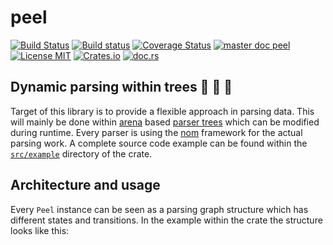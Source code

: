 # peel
[![Build Status](https://travis-ci.org/saschagrunert/peel.svg)](https://travis-ci.org/saschagrunert/peel) [![Build status](https://ci.appveyor.com/api/projects/status/i67yq6yij2k17iwc?svg=true)](https://ci.appveyor.com/project/saschagrunert/peel) [![Coverage Status](https://coveralls.io/repos/github/saschagrunert/peel/badge.svg?branch=master)](https://coveralls.io/github/saschagrunert/peel?branch=master) [![master doc peel](https://img.shields.io/badge/master_doc-peel-blue.svg)](https://saschagrunert.github.io/peel) [![License MIT](https://img.shields.io/badge/license-MIT-blue.svg)](https://github.com/saschagrunert/peel/blob/master/LICENSE) [![Crates.io](https://img.shields.io/crates/v/peel.svg)](https://crates.io/crates/peel) [![doc.rs](https://docs.rs/peel/badge.svg)](https://docs.rs/peel)
## Dynamic parsing within trees 🌲 🌳 🌴
Target of this library is to provide a flexible approach in parsing data. This will mainly be done within
[arena](https://en.wikipedia.org/wiki/Region-based_memory_management) based
[parser trees](https://en.wikipedia.org/wiki/Parse_tree) which can be modified during runtime. Every parser is using the
[nom](https://github.com/Geal/nom) framework for the actual parsing work. A complete source code example can be found
within the [`src/example`](https://github.com/saschagrunert/peel/tree/master/src/example) directory of the crate.

## Architecture and usage
Every `Peel` instance can be seen as a parsing graph structure which has different states and transitions. In the
example within the crate the structure looks like this:


